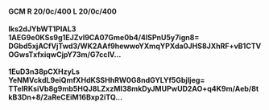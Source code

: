 #### GCM R 20/0c/400 L 20/0c/400
**lks2dJYbWT1PIAL3**<br/>**1AEG9e0KSs9g1EJZvl9CA07Gme0b4/4lSPnU5y7ign8=**<br/>**DGbd5xjACfVjTwd3/WK2AAf9hewwoYXmqYPXda0JHS8JXhRF+vB1CTVOGwsTxfxiqwCjpY73m/G7ccIV...**<br/><br/>
**1EuD3n38pCXHzyLs**<br/>**YeNMVckdL9eiQmfXHdKSSHhRW0G8ndGYLYf5GbjIjeg=**<br/>**TTelRKsiVb8g9mb5HQJ8LZxzMI38mkDyJMUPwUD2AO+q4K9m/Aeb/8tkB3Dn+8/2aReCEiM16Bxp2iTQ...**